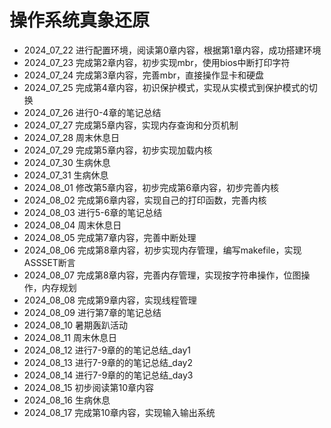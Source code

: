 # 操作系统真象还原
 - 2024_07_22  进行配置环境，阅读第0章内容，根据第1章内容，成功搭建环境
 - 2024_07_23  完成第2章内容，初步实现mbr，使用bios中断打印字符
 - 2024_07_24  完成第3章内容，完善mbr，直接操作显卡和硬盘
 - 2024_07_25  完成第4章内容，初识保护模式，实现从实模式到保护模式的切换
 - 2024_07_26  进行0-4章的笔记总结
 - 2024_07_27  完成第5章内容，实现内存查询和分页机制
 - 2024_07_28  周末休息日
 - 2024_07_29  完成第5章内容，初步实现加载内核
 - 2024_07_30  生病休息
 - 2024_07_31  生病休息
 - 2024_08_01  修改第5章内容，初步完成第6章内容，初步完善内核
 - 2024_08_02  完成第6章内容，实现自己的打印函数，完善内核
 - 2024_08_03  进行5-6章的笔记总结
 - 2024_08_04  周末休息日
 - 2024_08_05  完成第7章内容，完善中断处理
 - 2024_08_06  完成第8章内容，初步实现内存管理，编写makefile，实现ASSSET断言
 - 2024_08_07  完成第8章内容，完善内存管理，实现按字符串操作，位图操作，内存规划
 - 2024_08_08  完成第9章内容，实现线程管理
 - 2024_08_09  进行第7章的笔记总结
 - 2024_08_10  暑期轰趴活动
 - 2024_08_11  周末休息日
 - 2024_08_12  进行7-9章的的笔记总结_day1
 - 2024_08_13  进行7-9章的的笔记总结_day2
 - 2024_08_14  进行7-9章的的笔记总结_day3
 - 2024_08_15  初步阅读第10章内容
 - 2024_08_16  生病休息
 - 2024_08_17  完成第10章内容，实现输入输出系统
